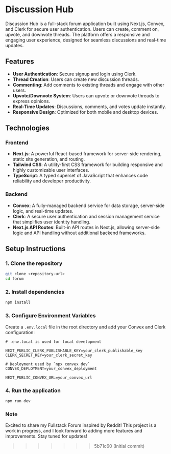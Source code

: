 # Discussion Hub

Discussion Hub is a full-stack forum application built using Next.js, Convex, and Clerk for secure user authentication. Users can create, comment on, upvote, and downvote threads. The platform offers a responsive and engaging user experience, designed for seamless discussions and real-time updates.

## Features

- **User Authentication**: Secure signup and login using Clerk.
- **Thread Creation**: Users can create new discussion threads.
- **Commenting**: Add comments to existing threads and engage with other users.
- **Upvote/Downvote System**: Users can upvote or downvote threads to express opinions.
- **Real-Time Updates**: Discussions, comments, and votes update instantly.
- **Responsive Design**: Optimized for both mobile and desktop devices.

## Technologies

### Frontend

- **Next.js**: A powerful React-based framework for server-side rendering, static site generation, and routing.
- **Tailwind CSS**: A utility-first CSS framework for building responsive and highly customizable user interfaces.
- **TypeScript**: A typed superset of JavaScript that enhances code reliability and developer productivity.

### Backend

- **Convex**: A fully-managed backend service for data storage, server-side logic, and real-time updates.
- **Clerk**: A secure user authentication and session management service that simplifies user identity handling.
- **Next.js API Routes**: Built-in API routes in Next.js, allowing server-side logic and API handling without additional backend frameworks.

## Setup Instructions

### 1. Clone the repository

```bash
git clone <repository-url>
cd forum
```

### 2. Install dependencies

```bash
npm install
```

### 3. Configure Environment Variables

Create a `.env.local` file in the root directory and add your Convex and Clerk configuration:

```
# .env.local is used for local development

NEXT_PUBLIC_CLERK_PUBLISHABLE_KEY=your_clerk_publishable_key
CLERK_SECRET_KEY=your_clerk_secret_key

# Deployment used by `npx convex dev`
CONVEX_DEPLOYMENT=your_convex_deployment

NEXT_PUBLIC_CONVEX_URL=your_convex_url
```

### 4. Run the application

```bash
npm run dev
```

### Note

Excited to share my Fullstack Forum inspired by Reddit! This project is a work in progress, and I look forward to adding more features and improvements. Stay tuned for updates!
>>>>>>> 5b71c60 (Initial commit)
